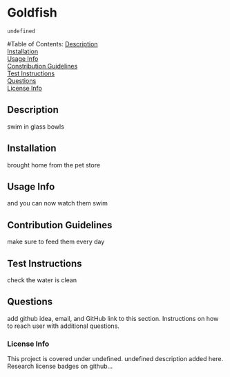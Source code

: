 # Goldfish
    undefined
#Table of Contents:
    <a href="##Description">Description<a><br>
    <a href="##Installation">Installation<a><br>
    <a href="##Usage Info">Usage Info<a><br>
    <a href="##Contribution Guidelines">Constribution Guidelines<a><br>
    <a href="##Test Instructions">Test Instructions<a><br>
    <a href="###Questions">Questions<a><br>
    <a href="###License Info">License Info<a><br>
## Description
swim in glass bowls
    
## Installation
brought home from the pet store

## Usage Info
and you can now watch them swim

## Contribution Guidelines
make sure to feed them every day

## Test Instructions
check the water is clean

## Questions
add github idea, email, and GitHub link to this section. Instructions on how to reach user with additional questions.
    
### License Info
This project is covered under undefined. undefined description added here. Research license badges on github...
